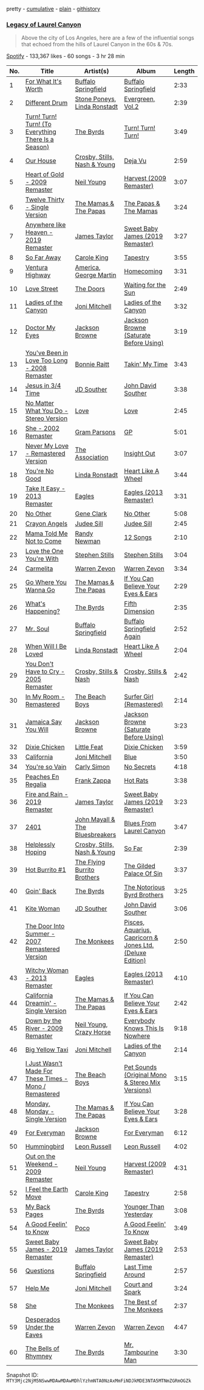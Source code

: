pretty - [cumulative](/playlists/cumulative/37i9dQZF1DWUKTqLl4oNGg.md) - [plain](/playlists/plain/37i9dQZF1DWUKTqLl4oNGg) - [githistory](https://github.githistory.xyz/mackorone/spotify-playlist-archive/blob/main/playlists/plain/37i9dQZF1DWUKTqLl4oNGg)

### [Legacy of Laurel Canyon](https://open.spotify.com/playlist/37i9dQZF1DWUKTqLl4oNGg)

> Above the city of Los Angeles, here are a few of the influential songs that echoed from the hills of Laurel Canyon in the 60s & 70s.

[Spotify](https://open.spotify.com/user/spotify) - 133,367 likes - 60 songs - 3 hr 28 min

| No. | Title | Artist(s) | Album | Length |
|---|---|---|---|---|
| 1 | [For What It's Worth](https://open.spotify.com/track/1qRA5BS78u3gME0loMl9AA) | [Buffalo Springfield](https://open.spotify.com/artist/3eskO5m0H4yiF64vRySBjr) | [Buffalo Springfield](https://open.spotify.com/album/3PkdGRruLnJ9zCtANiDrpB) | 2:33 |
| 2 | [Different Drum](https://open.spotify.com/track/3k63RLvRgkgPGx0keOH3P6) | [Stone Poneys](https://open.spotify.com/artist/2X9nnux4eS3CFBDSjcnoBQ), [Linda Ronstadt](https://open.spotify.com/artist/1sXbwvCQLGZnaH0Jp2HTVc) | [Evergreen, Vol.2](https://open.spotify.com/album/2FrEXjdS2mZO6sx6pA5MbY) | 2:39 |
| 3 | [Turn! Turn! Turn! \(To Everything There Is a Season\)](https://open.spotify.com/track/5qBqBdfTEIWJwAS0Jm2F5R) | [The Byrds](https://open.spotify.com/artist/1PCZpxHJz7WAMF8EEq8bfc) | [Turn! Turn! Turn!](https://open.spotify.com/album/3v0i9qyogPoQEQj2bG6Fmn) | 3:49 |
| 4 | [Our House](https://open.spotify.com/track/2hitsKa8SthKhRJBXUHbIv) | [Crosby, Stills, Nash & Young](https://open.spotify.com/artist/1CYsQCypByMVgnv17qsSbQ) | [Deja Vu](https://open.spotify.com/album/5bHkK1X4WEOzNvRhehvOcb) | 2:59 |
| 5 | [Heart of Gold \- 2009 Remaster](https://open.spotify.com/track/1Q1b8eVkUPGlpSArl8JAVw) | [Neil Young](https://open.spotify.com/artist/6v8FB84lnmJs434UJf2Mrm) | [Harvest \(2009 Remaster\)](https://open.spotify.com/album/2l3QxNo4QubBNmVKxLeum0) | 3:07 |
| 6 | [Twelve Thirty \- Single Version](https://open.spotify.com/track/4ZK6Vo5lRD0IkT9Fm8b93L) | [The Mamas & The Papas](https://open.spotify.com/artist/1bs7HoMkSyQwcobCpE9KpN) | [The Papas & The Mamas](https://open.spotify.com/album/0JJMI060q086v9ul5gHdey) | 3:24 |
| 7 | [Anywhere like Heaven \- 2019 Remaster](https://open.spotify.com/track/4G9b4sc68Sx0mIdEO59VMM) | [James Taylor](https://open.spotify.com/artist/0vn7UBvSQECKJm2817Yf1P) | [Sweet Baby James \(2019 Remaster\)](https://open.spotify.com/album/1HiG0ukRmFPN13EVcf98Jx) | 3:27 |
| 8 | [So Far Away](https://open.spotify.com/track/4HHge4zAyIw3pkrtFzmwCl) | [Carole King](https://open.spotify.com/artist/319yZVtYM9MBGqmSQnMyY6) | [Tapestry](https://open.spotify.com/album/12n11cgnpjXKLeqrnIERoS) | 3:55 |
| 9 | [Ventura Highway](https://open.spotify.com/track/4IU1RL4BKvFyXtbTwaHAvW) | [America](https://open.spotify.com/artist/35U9lQaRWSQISxQAB94Meo), [George Martin](https://open.spotify.com/artist/0tcbedGX7n5UHrMhVsGmIU) | [Homecoming](https://open.spotify.com/album/7eqBAR9pblivMBOI70q2um) | 3:31 |
| 10 | [Love Street](https://open.spotify.com/track/5Q2Im8o4RthlAMkvUMYwGj) | [The Doors](https://open.spotify.com/artist/22WZ7M8sxp5THdruNY3gXt) | [Waiting for the Sun](https://open.spotify.com/album/0qZTwrunzX3LG45PvRghmh) | 2:49 |
| 11 | [Ladies of the Canyon](https://open.spotify.com/track/1Q8BMaKg8czMR2Y6wLlXJf) | [Joni Mitchell](https://open.spotify.com/artist/5hW4L92KnC6dX9t7tYM4Ve) | [Ladies of the Canyon](https://open.spotify.com/album/7JOdtLDLyXJIppDRB7kxr9) | 3:32 |
| 12 | [Doctor My Eyes](https://open.spotify.com/track/3QcuZo6WLcFkqqLmDs0d95) | [Jackson Browne](https://open.spotify.com/artist/5lkiCO9UQ8B23dZ1o0UV4m) | [Jackson Browne \(Saturate Before Using\)](https://open.spotify.com/album/0n93YRc9GP3ZgREgTHvP5u) | 3:19 |
| 13 | [You've Been in Love Too Long \- 2008 Remaster](https://open.spotify.com/track/1jiYXUtNTeZzebDXDGgGQd) | [Bonnie Raitt](https://open.spotify.com/artist/4KDyYWR7IpxZ7xrdYbKrqY) | [Takin' My Time](https://open.spotify.com/album/6wnsIGl42ActiWfYwkxbra) | 3:43 |
| 14 | [Jesus in 3/4 Time](https://open.spotify.com/track/62zvmUQ6zmZKH6jEYvz7cE) | [JD Souther](https://open.spotify.com/artist/0I7UnRLIdCD310ZBgeuqh5) | [John David Souther](https://open.spotify.com/album/5pw5GDqCQjkfc6LctnfQKX) | 3:38 |
| 15 | [No Matter What You Do \- Stereo Version](https://open.spotify.com/track/6FUcQ9eELm82iMfFfKRZXi) | [Love](https://open.spotify.com/artist/3Q6OOkfssqoMSTtl11J5Uk) | [Love](https://open.spotify.com/album/36UBSvMuqK8r7WYialQrLV) | 2:45 |
| 16 | [She \- 2002 Remaster](https://open.spotify.com/track/7DK9shWJm361lm1ks32axt) | [Gram Parsons](https://open.spotify.com/artist/1KA3WXYMPLxomNuoE22LYd) | [GP](https://open.spotify.com/album/1PtpuplCBaViRQsJFAdWRf) | 5:01 |
| 17 | [Never My Love \- Remastered Version](https://open.spotify.com/track/32ssNweOtmacNBEC2kHzA8) | [The Association](https://open.spotify.com/artist/2kuNswDC82PL9xRbfaZJaS) | [Insight Out](https://open.spotify.com/album/1VsmbYW4XCdWje8ii0Yuta) | 3:07 |
| 18 | [You're No Good](https://open.spotify.com/track/23DZLSxCK6kM8FF2RlzKDl) | [Linda Ronstadt](https://open.spotify.com/artist/1sXbwvCQLGZnaH0Jp2HTVc) | [Heart Like A Wheel](https://open.spotify.com/album/7upKDUGJUjsvfIe6vuVB0b) | 3:44 |
| 19 | [Take It Easy \- 2013 Remaster](https://open.spotify.com/track/4yugZvBYaoREkJKtbG08Qr) | [Eagles](https://open.spotify.com/artist/0ECwFtbIWEVNwjlrfc6xoL) | [Eagles \(2013 Remaster\)](https://open.spotify.com/album/51B7LbLWgYLKBVSpkan8Z7) | 3:31 |
| 20 | [No Other](https://open.spotify.com/track/6gzhmgjSvFuwTLc6XyRv2Q) | [Gene Clark](https://open.spotify.com/artist/040Bv6cZTRh30LyyYVXgJX) | [No Other](https://open.spotify.com/album/0bHiuso3WXpchgSlfX48uY) | 5:08 |
| 21 | [Crayon Angels](https://open.spotify.com/track/7iKnwGAMdY6LYLILGnsGhT) | [Judee Sill](https://open.spotify.com/artist/2IkwqvwEnXFlZEq6eFP1wL) | [Judee Sill](https://open.spotify.com/album/2zaIMRTlztlfkxLoo5nPtf) | 2:45 |
| 22 | [Mama Told Me Not to Come](https://open.spotify.com/track/6uYrDQX0lNmeM9di1B5rAI) | [Randy Newman](https://open.spotify.com/artist/3HQyFCFFfJO3KKBlUfZsyW) | [12 Songs](https://open.spotify.com/album/3HhJGNadZnFCkAYrPgSuVR) | 2:10 |
| 23 | [Love the One You're With](https://open.spotify.com/track/3NNkJwiHucP5QyUEAIMXra) | [Stephen Stills](https://open.spotify.com/artist/4WlSvDKaq1PA2Nr7cCIPxX) | [Stephen Stills](https://open.spotify.com/album/2nkFniR6DseqFJLhxXV01T) | 3:04 |
| 24 | [Carmelita](https://open.spotify.com/track/7hIdRDgUBPbqiQ7duhCyux) | [Warren Zevon](https://open.spotify.com/artist/3mY9Ii0cL5SQxpOTAm8SHx) | [Warren Zevon](https://open.spotify.com/album/5wY8fZoi9eFh3WMjLcHFps) | 3:34 |
| 25 | [Go Where You Wanna Go](https://open.spotify.com/track/78Piv35GAw7BI81hFi8EmB) | [The Mamas & The Papas](https://open.spotify.com/artist/1bs7HoMkSyQwcobCpE9KpN) | [If You Can Believe Your Eyes & Ears](https://open.spotify.com/album/76oMr4Y2pOtcrvZLc2ZikF) | 2:29 |
| 26 | [What's Happening?](https://open.spotify.com/track/1GTBucE0tthedwiRipSG4g) | [The Byrds](https://open.spotify.com/artist/1PCZpxHJz7WAMF8EEq8bfc) | [Fifth Dimension](https://open.spotify.com/album/3dfPMayEO2G87wzXPMEvmb) | 2:35 |
| 27 | [Mr\. Soul](https://open.spotify.com/track/042v1NacbKJzCyi6nBme7T) | [Buffalo Springfield](https://open.spotify.com/artist/3eskO5m0H4yiF64vRySBjr) | [Buffalo Springfield Again](https://open.spotify.com/album/7hez8jibf36E66GHpFkWz7) | 2:52 |
| 28 | [When Will I Be Loved](https://open.spotify.com/track/5jPPjNMIi1rD6BvQqxhJh5) | [Linda Ronstadt](https://open.spotify.com/artist/1sXbwvCQLGZnaH0Jp2HTVc) | [Heart Like A Wheel](https://open.spotify.com/album/7upKDUGJUjsvfIe6vuVB0b) | 2:04 |
| 29 | [You Don't Have to Cry \- 2005 Remaster](https://open.spotify.com/track/0hroZQJfRxMVB5W7eOsJNj) | [Crosby, Stills & Nash](https://open.spotify.com/artist/2pdvghEHZJtgSXZ7cvNLou) | [Crosby, Stills & Nash](https://open.spotify.com/album/6vUWpE8qciYHOhf7mgaGny) | 2:42 |
| 30 | [In My Room \- Remastered](https://open.spotify.com/track/62fX8EW16l8St2yL8rMer9) | [The Beach Boys](https://open.spotify.com/artist/3oDbviiivRWhXwIE8hxkVV) | [Surfer Girl \(Remastered\)](https://open.spotify.com/album/1AhsZr98dNCfhO1XC4Ht7C) | 2:14 |
| 31 | [Jamaica Say You Will](https://open.spotify.com/track/0RwqThYUfPkAi71H2j63As) | [Jackson Browne](https://open.spotify.com/artist/5lkiCO9UQ8B23dZ1o0UV4m) | [Jackson Browne \(Saturate Before Using\)](https://open.spotify.com/album/0n93YRc9GP3ZgREgTHvP5u) | 3:23 |
| 32 | [Dixie Chicken](https://open.spotify.com/track/0eTHlx53lUn95HVsJtR6Qx) | [Little Feat](https://open.spotify.com/artist/0ZIwOAzDuGPspzK7yiTc4S) | [Dixie Chicken](https://open.spotify.com/album/4xtCtXkGuTbHQwTaVd5FCF) | 3:59 |
| 33 | [California](https://open.spotify.com/track/5eM6Rrk8rwLpUhrh7Kk5R1) | [Joni Mitchell](https://open.spotify.com/artist/5hW4L92KnC6dX9t7tYM4Ve) | [Blue](https://open.spotify.com/album/1vz94WpXDVYIEGja8cjFNa) | 3:50 |
| 34 | [You're so Vain](https://open.spotify.com/track/2DnJjbjNTV9Nd5NOa1KGba) | [Carly Simon](https://open.spotify.com/artist/4FtSnMlCVxCswABUmdhwpm) | [No Secrets](https://open.spotify.com/album/79x0PRGIZv33znrCkPkCZ5) | 4:18 |
| 35 | [Peaches En Regalia](https://open.spotify.com/track/5uDu2qOoDou7cFXsipAo8l) | [Frank Zappa](https://open.spotify.com/artist/6ra4GIOgCZQZMOaUECftGN) | [Hot Rats](https://open.spotify.com/album/0WYYrC9My9rYWigac003hw) | 3:38 |
| 36 | [Fire and Rain \- 2019 Remaster](https://open.spotify.com/track/1oht5GevPN9t1T3kG1m1GO) | [James Taylor](https://open.spotify.com/artist/0vn7UBvSQECKJm2817Yf1P) | [Sweet Baby James \(2019 Remaster\)](https://open.spotify.com/album/1HiG0ukRmFPN13EVcf98Jx) | 3:23 |
| 37 | [2401](https://open.spotify.com/track/5lDoRJ2vW6G4YXeUciQd3R) | [John Mayall & The Bluesbreakers](https://open.spotify.com/artist/2ScuQMRWThcifBRIvNDFDC) | [Blues From Laurel Canyon](https://open.spotify.com/album/3NpLHWshxHfxbhdYdgtmPL) | 3:47 |
| 38 | [Helplessly Hoping](https://open.spotify.com/track/40WeJU3odsbq1fXNbub4nh) | [Crosby, Stills, Nash & Young](https://open.spotify.com/artist/1CYsQCypByMVgnv17qsSbQ) | [So Far](https://open.spotify.com/album/5C1NUv7hNWS6n0GBtLetKM) | 2:39 |
| 39 | [Hot Burrito \#1](https://open.spotify.com/track/0fRAGPWGKsntkIB2uZ9zkd) | [The Flying Burrito Brothers](https://open.spotify.com/artist/0rESpKEusFHxhW59MIf7eM) | [The Gilded Palace Of Sin](https://open.spotify.com/album/6VWKy5o2OcdeWa7yolazjU) | 3:37 |
| 40 | [Goin' Back](https://open.spotify.com/track/6mM3QPK502fHwOYaj6ELmm) | [The Byrds](https://open.spotify.com/artist/1PCZpxHJz7WAMF8EEq8bfc) | [The Notorious Byrd Brothers](https://open.spotify.com/album/5UI2X5VAmgu9xrlXDd5U7B) | 3:25 |
| 41 | [Kite Woman](https://open.spotify.com/track/3OLcz4dQuohRRsJqLS2iXw) | [JD Souther](https://open.spotify.com/artist/0I7UnRLIdCD310ZBgeuqh5) | [John David Souther](https://open.spotify.com/album/5pw5GDqCQjkfc6LctnfQKX) | 3:06 |
| 42 | [The Door Into Summer \- 2007 Remastered Version](https://open.spotify.com/track/2gzY74wkSgo1ts1IZbjxfT) | [The Monkees](https://open.spotify.com/artist/320EPCSEezHt1rtbfwH6Ck) | [Pisces, Aquarius, Capricorn & Jones Ltd\. \(Deluxe Edition\)](https://open.spotify.com/album/0hYCs5ttzuQcu86VPCEsXF) | 2:50 |
| 43 | [Witchy Woman \- 2013 Remaster](https://open.spotify.com/track/436yrzQWA32vb1sTZKXg9r) | [Eagles](https://open.spotify.com/artist/0ECwFtbIWEVNwjlrfc6xoL) | [Eagles \(2013 Remaster\)](https://open.spotify.com/album/51B7LbLWgYLKBVSpkan8Z7) | 4:10 |
| 44 | [California Dreamin' \- Single Version](https://open.spotify.com/track/4s6LhHAV5SEsOV0lC2tjvJ) | [The Mamas & The Papas](https://open.spotify.com/artist/1bs7HoMkSyQwcobCpE9KpN) | [If You Can Believe Your Eyes & Ears](https://open.spotify.com/album/76oMr4Y2pOtcrvZLc2ZikF) | 2:42 |
| 45 | [Down by the River \- 2009 Remaster](https://open.spotify.com/track/2EFtUP7BmsjHzhQqI6A4rp) | [Neil Young](https://open.spotify.com/artist/6v8FB84lnmJs434UJf2Mrm), [Crazy Horse](https://open.spotify.com/artist/0oi7g8NUnlLh5tJvg2y5e3) | [Everybody Knows This Is Nowhere](https://open.spotify.com/album/70Yl2w1p00whfnC7fj94ox) | 9:18 |
| 46 | [Big Yellow Taxi](https://open.spotify.com/track/6UkMcAA19lTdjs22jtB7o2) | [Joni Mitchell](https://open.spotify.com/artist/5hW4L92KnC6dX9t7tYM4Ve) | [Ladies of the Canyon](https://open.spotify.com/album/7JOdtLDLyXJIppDRB7kxr9) | 2:14 |
| 47 | [I Just Wasn't Made For These Times \- Mono / Remastered](https://open.spotify.com/track/4CuO8TINNqM3D7aUdNQ3zG) | [The Beach Boys](https://open.spotify.com/artist/3oDbviiivRWhXwIE8hxkVV) | [Pet Sounds \(Original Mono & Stereo Mix Versions\)](https://open.spotify.com/album/6GphKx2QAPRoVGWE9D7ou8) | 3:15 |
| 48 | [Monday, Monday \- Single Version](https://open.spotify.com/track/3EFb1qDgIqf9MegIryKtDj) | [The Mamas & The Papas](https://open.spotify.com/artist/1bs7HoMkSyQwcobCpE9KpN) | [If You Can Believe Your Eyes & Ears](https://open.spotify.com/album/76oMr4Y2pOtcrvZLc2ZikF) | 3:28 |
| 49 | [For Everyman](https://open.spotify.com/track/2jMicsmWOmQtkLQGtV1R0I) | [Jackson Browne](https://open.spotify.com/artist/5lkiCO9UQ8B23dZ1o0UV4m) | [For Everyman](https://open.spotify.com/album/12X80pgkHSjMDgAAS0HBdr) | 6:12 |
| 50 | [Hummingbird](https://open.spotify.com/track/02UYBPv5ig1e7yZzEYP4G8) | [Leon Russell](https://open.spotify.com/artist/6r1Xmz7YUD4z0VRUoGm8XN) | [Leon Russell](https://open.spotify.com/album/2Lm0Ezvry1UO3kehAAVDha) | 4:02 |
| 51 | [Out on the Weekend \- 2009 Remaster](https://open.spotify.com/track/7DqktFsRwJa0XDFPMjV1xJ) | [Neil Young](https://open.spotify.com/artist/6v8FB84lnmJs434UJf2Mrm) | [Harvest \(2009 Remaster\)](https://open.spotify.com/album/2l3QxNo4QubBNmVKxLeum0) | 4:31 |
| 52 | [I Feel the Earth Move](https://open.spotify.com/track/1BWsOxeMx83OrKGCV4gxly) | [Carole King](https://open.spotify.com/artist/319yZVtYM9MBGqmSQnMyY6) | [Tapestry](https://open.spotify.com/album/12n11cgnpjXKLeqrnIERoS) | 2:58 |
| 53 | [My Back Pages](https://open.spotify.com/track/1yexhSDARSLVvRCBU3wDAm) | [The Byrds](https://open.spotify.com/artist/1PCZpxHJz7WAMF8EEq8bfc) | [Younger Than Yesterday](https://open.spotify.com/album/33puYJ2y5qANDenRmL8BS1) | 3:08 |
| 54 | [A Good Feelin' to Know](https://open.spotify.com/track/6Mh983JRc0qvEtLrmaJppt) | [Poco](https://open.spotify.com/artist/0fyqyjD7pbaVzbu94ylWQR) | [A Good Feelin' To Know](https://open.spotify.com/album/2HC4VawLviGmxXmK8RUPZu) | 3:49 |
| 55 | [Sweet Baby James \- 2019 Remaster](https://open.spotify.com/track/17PXXzOygMyXXUNLngVN5u) | [James Taylor](https://open.spotify.com/artist/0vn7UBvSQECKJm2817Yf1P) | [Sweet Baby James \(2019 Remaster\)](https://open.spotify.com/album/1HiG0ukRmFPN13EVcf98Jx) | 2:53 |
| 56 | [Questions](https://open.spotify.com/track/7w1OJlqxiRxnC4ct8yNN1n) | [Buffalo Springfield](https://open.spotify.com/artist/3eskO5m0H4yiF64vRySBjr) | [Last Time Around](https://open.spotify.com/album/00MudAJNGTxCUkQrtRz2hY) | 2:57 |
| 57 | [Help Me](https://open.spotify.com/track/0tVzXGFyNPusa1VkHmYDLd) | [Joni Mitchell](https://open.spotify.com/artist/5hW4L92KnC6dX9t7tYM4Ve) | [Court and Spark](https://open.spotify.com/album/2akjxkzFolkeV72Yyv5KrM) | 3:24 |
| 58 | [She](https://open.spotify.com/track/33gpH6M10smcgSDUYescVD) | [The Monkees](https://open.spotify.com/artist/320EPCSEezHt1rtbfwH6Ck) | [The Best of The Monkees](https://open.spotify.com/album/338yWfNJWW2SXxVfIdczUD) | 2:37 |
| 59 | [Desperados Under the Eaves](https://open.spotify.com/track/6PAGJfVrbxdIhIJmbsDLim) | [Warren Zevon](https://open.spotify.com/artist/3mY9Ii0cL5SQxpOTAm8SHx) | [Warren Zevon](https://open.spotify.com/album/5wY8fZoi9eFh3WMjLcHFps) | 4:47 |
| 60 | [The Bells of Rhymney](https://open.spotify.com/track/1mpv6hIbfG75txI9zJGcf4) | [The Byrds](https://open.spotify.com/artist/1PCZpxHJz7WAMF8EEq8bfc) | [Mr\. Tambourine Man](https://open.spotify.com/album/0pkrqPjeq9K5KD0hFqAKNa) | 3:30 |

Snapshot ID: `MTY3Mjc2NjM5NSwwMDAwMDAwMDhlYzhmNTA0NzAxMmFiNDJkMDE3NTA5MTNmZGRmOGZk`

